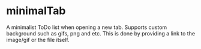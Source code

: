 # minimalTab
A minimalist ToDo list when opening a new tab. Supports custom background such as gifs, png and etc. This is done by providing a link to the image/gif or the file itself.
